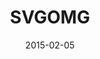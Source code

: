 ---
id: svgomg
layout: spotlight
collection: spotlight
published: true

date: 2015-02-05
article:
  written_on: 2015-02-05
  updated_on: 2015-02-05
authors:
  - pbakaus

tags: 
- tools
scores:
  pagespeed:
      speed: 73
      ux: 100
  webpagetest:
      value: 2032
      result: http://www.webpagetest.org/result/150319_0G_RA9/

title: SVGOMG
link: https://jakearchibald.github.io/svgomg/
developer: Jake Archibald

introduction: "A beautiful, material responsive frontend for SVGO."
pros: |
  Built by our own [Jake Archibald](http://jakearchibald.com/), SVGOMG is an almost perfect example of a fully responsive and capable tool written with web technologies. It features a beautiful Material Design look, and the transitions are smooth on mobile.
cons: |
  The only real nitpick we'd have to offer is that the initial UX is confusing due to the main UI missing. Other than that, job well done!

related:
-
    title: "Web App Manifest"
    href: fundamentals/device-access/stickyness/web-app-manifest.html
    section:
      id: stickyness
      title: "Add To Home Screen"
      href: fundamentals/device-access/stickyness/
-
    title: "Animations"
    href: fundamentals/look-and-feel/animations/
    section:
      id: animations
      title: "Look and feel"
      href: fundamentals/look-and-feel/
---